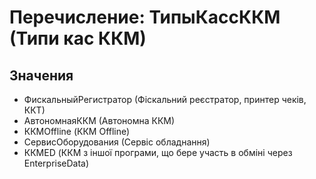 ﻿# Перечисление: ТипыКассККМ (Типи кас ККМ)

## Значения

- ФискальныйРегистратор (Фіскальний реєстратор, принтер чеків, ККТ)
- АвтономнаяККМ (Автономна ККМ)
- ККМOffline (ККМ Offlіne)
- СервисОборудования (Сервіс обладнання)
- ККМED (ККМ з іншої програми, що бере участь в обміні через EnterpriseData)

